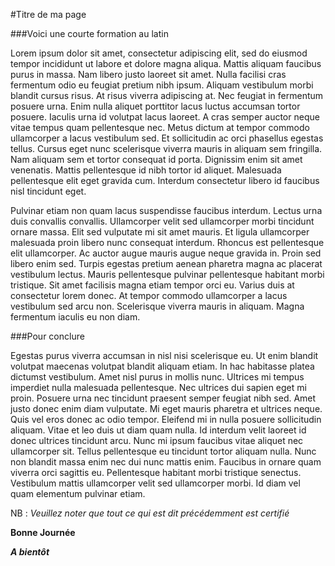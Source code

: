 #Titre de ma page

###Voici une courte formation au latin

Lorem ipsum dolor sit amet, consectetur adipiscing elit, sed do eiusmod tempor incididunt ut labore et dolore magna aliqua. Mattis aliquam faucibus purus in massa. Nam libero justo laoreet sit amet. Nulla facilisi cras fermentum odio eu feugiat pretium nibh ipsum. Aliquam vestibulum morbi blandit cursus risus. At risus viverra adipiscing at. Nec feugiat in fermentum posuere urna. Enim nulla aliquet porttitor lacus luctus accumsan tortor posuere. Iaculis urna id volutpat lacus laoreet. A cras semper auctor neque vitae tempus quam pellentesque nec. Metus dictum at tempor commodo ullamcorper a lacus vestibulum sed. Et sollicitudin ac orci phasellus egestas tellus. Cursus eget nunc scelerisque viverra mauris in aliquam sem fringilla. Nam aliquam sem et tortor consequat id porta. Dignissim enim sit amet venenatis. Mattis pellentesque id nibh tortor id aliquet. Malesuada pellentesque elit eget gravida cum. Interdum consectetur libero id faucibus nisl tincidunt eget.

Pulvinar etiam non quam lacus suspendisse faucibus interdum. Lectus urna duis convallis convallis. Ullamcorper velit sed ullamcorper morbi tincidunt ornare massa. Elit sed vulputate mi sit amet mauris. Et ligula ullamcorper malesuada proin libero nunc consequat interdum. Rhoncus est pellentesque elit ullamcorper. Ac auctor augue mauris augue neque gravida in. Proin sed libero enim sed. Turpis egestas pretium aenean pharetra magna ac placerat vestibulum lectus. Mauris pellentesque pulvinar pellentesque habitant morbi tristique. Sit amet facilisis magna etiam tempor orci eu. Varius duis at consectetur lorem donec. At tempor commodo ullamcorper a lacus vestibulum sed arcu non. Scelerisque viverra mauris in aliquam. Magna fermentum iaculis eu non diam.

###Pour conclure

Egestas purus viverra accumsan in nisl nisi scelerisque eu. Ut enim blandit volutpat maecenas volutpat blandit aliquam etiam. In hac habitasse platea dictumst vestibulum. Amet nisl purus in mollis nunc. Ultrices mi tempus imperdiet nulla malesuada pellentesque. Nec ultrices dui sapien eget mi proin. Posuere urna nec tincidunt praesent semper feugiat nibh sed. Amet justo donec enim diam vulputate. Mi eget mauris pharetra et ultrices neque. Quis vel eros donec ac odio tempor. Eleifend mi in nulla posuere sollicitudin aliquam. Vitae et leo duis ut diam quam nulla. Id interdum velit laoreet id donec ultrices tincidunt arcu. Nunc mi ipsum faucibus vitae aliquet nec ullamcorper sit. Tellus pellentesque eu tincidunt tortor aliquam nulla. Nunc non blandit massa enim nec dui nunc mattis enim. Faucibus in ornare quam viverra orci sagittis eu. Pellentesque habitant morbi tristique senectus. Vestibulum mattis ullamcorper velit sed ullamcorper morbi. Id diam vel quam elementum pulvinar etiam.


NB : *Veuillez noter que tout ce qui est dit précédemment est certifié*

**Bonne Journée**

___A bientôt___
